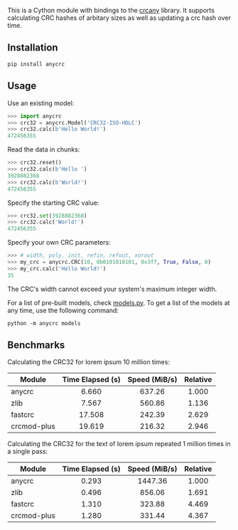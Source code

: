 This is a Cython module with bindings to the [crcany](https://github.com/madler/crcany) library. It supports calculating CRC hashes of arbitary sizes as well as updating a crc hash over time.

## Installation

`pip install anycrc`

## Usage

Use an existing model:

```python
>>> import anycrc
>>> crc32 = anycrc.Model('CRC32-ISO-HDLC')
>>> crc32.calc(b'Hello World!')
472456355
```

Read the data in chunks:

```python
>>> crc32.reset()
>>> crc32.calc(b'Hello ')
3928882368
>>> crc32.calc(b'World!')
472456355
```

Specify the starting CRC value:

```python
>>> crc32.set(3928882368)
>>> crc32.calc('World!')
472456355
```

Specify your own CRC parameters:

```python
>>> # width, poly, init, refin, refout, xorout
>>> my_crc = anycrc.CRC(10, 0b0101010101, 0x3ff, True, False, 0)
>>> my_crc.calc('Hello World!')
35
```

The CRC's width cannot exceed your system's maximum integer width.

For a list of pre-built models, check [models.py](https://github.com/marzooqy/anycrc/blob/main/src/anycrc/models.py). To get a list of the models at any time, use the following command:

`python -m anycrc models`

## Benchmarks

Calculating the CRC32 for lorem ipsum 10 million times:

| Module | Time Elapsed (s) | Speed (MiB/s) | Relative |
|---|:-:|:-:|:-:|
| anycrc | 6.660 | 637.26 | 1.000 |
| zlib | 7.567 | 560.86 | 1.136 |
| fastcrc | 17.508 | 242.39 | 2.629 |
| crcmod-plus | 19.619 | 216.32 | 2.946 |

Calculating the CRC32 for the text of lorem ipsum repeated 1 million times in a single pass:

| Module | Time Elapsed (s) | Speed (MiB/s) | Relative |
|---|:-:|:-:|:-:|
| anycrc | 0.293 | 1447.36 | 1.000 |
| zlib | 0.496 | 856.06 | 1.691 |
| fastcrc | 1.310 | 323.88 | 4.469 |
| crcmod-plus | 1.280 | 331.44 | 4.367 |
